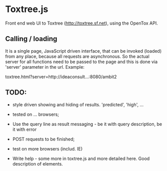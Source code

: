 Toxtree.js
==========

Front end web UI to Toxtree (http://toxtree.sf.net), using the OpenTox API.


Calling / loading
------------------

It is a single page, JavaScript driven interface, that can be invoked (loaded) from any place, because all requests are asynchronous. So the actual server for all functions need to be passed to the page and this is done via 'server' parameter in the url. Example:

toxtree.html?server=http://ideaconsult...:8080/ambit2


TODO:
-----
* style driven showing and hiding of results. 'predicted', 'high', ...
* tested on ... browsers;

* Use the query line as result messaging - be it with query description, be it with error
* POST requests to be finished;
* test on more browsers (includ. IE)
* Write help - some more in toxtree.js and more detailed here. Good description of elements.
